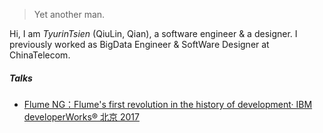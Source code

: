 

> Yet another man.


Hi, I am *TyurinTsien* (QiuLin, Qian), a software engineer & a designer. I previously worked as BigData Engineer & SoftWare Designer at ChinaTelecom.

##### Talks

- [Flume NG：Flume's first revolution in the history of development· IBM developerWorks® 北京 2017](https://www.ibm.com/developerworks/cn/data/library/bd-1404flumerevolution/index.html)